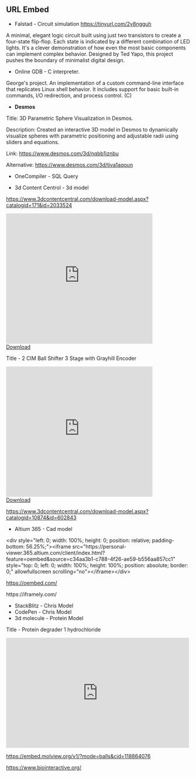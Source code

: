 ## URL Embed

* Falstad - Circuit simulation
  <https://tinyurl.com/2y8ngguh>

A minimal, elegant logic circuit built using just two transistors to create a four-state flip-flop. Each state is indicated by a different combination of LED lights. It's a clever demonstration of how even the most basic components can implement complex behavior. Designed by Ted Yapo, this project pushes the boundary of minimalist digital design.

* Online GDB - C interpreter.&#x20;

George's project. An implementation of a custom command-line interface that replicates Linux shell behavior. It includes support for basic built-in commands, I/O redirection, and process control. (C)

* **Desmos**&#x20;

Title: 3D Parametric Sphere Visualization in Desmos.

Description: Created an interactive 3D model in Desmos to dynamically visualize spheres with parametric positioning and adjustable radii using sliders and equations.&#x20;

Link: <https://www.desmos.com/3d/nqbb1jznbu>

Alternative: <https://www.desmos.com/3d/tiva1aqoun>

* OneCompiler - SQL Query

* 3d Content Centrol - 3d model

<https://www.3dcontentcentral.com/download-model.aspx?catalogid=171&id=2033524>

<iframe scrolling='no' frameborder='0' allowfullscreen='true' src='https://www.3dcontentcentral.com/external-site-embed.aspx?format=3D&catalogid=171&modelid=2033524&width=250&height=250&edraw=true' name='PreviewFrame3D' id='PreviewFrame3D' width='400' height='355'></iframe><br/><a href='https://www.3dcontentcentral.com/download-model.aspx?catalogid=171&id=2033524'>Download</a>

Title - 2 CIM Ball Shifter 3 Stage with Grayhill Encoder

<iframe scrolling='no' frameborder='0' allowfullscreen='true' src='https://www.3dcontentcentral.com/external-site-embed.aspx?format=3D&catalogid=10874&modelid=602843&width=250&height=250&edraw=true' name='PreviewFrame3D' id='PreviewFrame3D' width='400' height='355'></iframe><br/><a href='https://www.3dcontentcentral.com/download-model.aspx?catalogid=10874&id=602843'>Download</a>

<https://www.3dcontentcentral.com/download-model.aspx?catalogid=10874&id=602843>

* Altium 365 - Cad model

\<div style="left: 0; width: 100%; height: 0; position: relative; padding-bottom: 56.25%;">\<iframe src="https\://personal-viewer.365.altium.com/client/index.html?feature=oembed\&source=c34aa3b1-c788-4f26-ae59-b556aa857cc1" style="top: 0; left: 0; width: 100%; height: 100%; position: absolute; border: 0;" allowfullscreen scrolling="no">\</iframe>\</div>

<https://oembed.com/>

https\://iframely.com/

* StackBlitz - Chris Model
* CodePen - Chris Model
* 3d molecule - Protein Model

Title - Protein degrader 1 hydrochloride

<iframe style="width: 500px; height: 300px;" frameborder="0" src="https://embed.molview.org/v1/?mode=balls&cid=118864076"></iframe>

<https://embed.molview.org/v1/?mode=balls&cid=118864076>

<https://www.biointeractive.org/>
